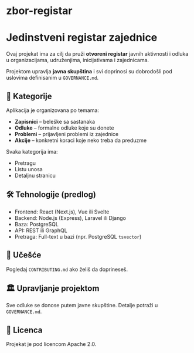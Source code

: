 # zbor-registar
# Jedinstveni registar zajednice

Ovaj projekat ima za cilj da pruži **otvoreni registar** javnih aktivnosti i odluka u organizacijama, udruženjima, inicijativama i zajednicama. 

Projektom upravlja **javna skupština** i svi doprinosi su dobrodošli pod uslovima definisanim u `GOVERNANCE.md`.

## 📂 Kategorije

Aplikacija je organizovana po temama:
- **Zapisnici** – beleške sa sastanaka
- **Odluke** – formalne odluke koje su donete
- **Problemi** – prijavljeni problemi iz zajednice
- **Akcije** – konkretni koraci koje neko treba da preduzme

Svaka kategorija ima:
- Pretragu
- Listu unosa
- Detaljnu stranicu

## 🛠️ Tehnologije (predlog)

- Frontend: React (Next.js), Vue ili Svelte
- Backend: Node.js (Express), Laravel ili Django
- Baza: PostgreSQL
- API: REST ili GraphQL
- Pretraga: Full-text u bazi (npr. PostgreSQL `tsvector`)

## 🤝 Učešće

Pogledaj `CONTRIBUTING.md` ako želiš da doprineseš.

## 🏛️ Upravljanje projektom

Sve odluke se donose putem javne skupštine. Detalje potraži u `GOVERNANCE.md`.

## 📄 Licenca

Projekat je pod licencom Apache 2.0.

